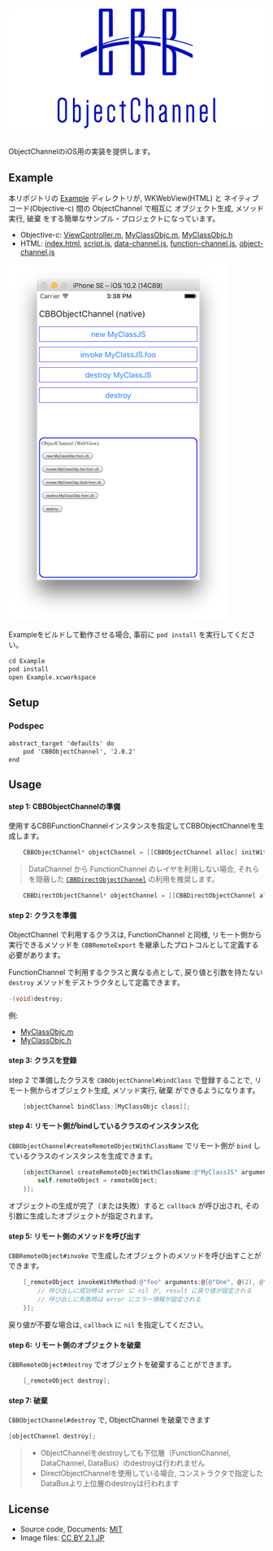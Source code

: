 # <p align="center"><img src="title.png"/></p>
ObjectChannelのiOS用の実装を提供します。

## Example
本リポジトリの [Example](Example) ディレクトリが, WKWebView(HTML) と ネイティブコード(Objective-c) 間の ObjectChannel で相互に オブジェクト生成, メソッド実行, 破棄 をする簡単なサンプル・プロジェクトになっています。
- Objective-c: [ViewController.m](Example/Example/ViewController.m), [MyClassObjc.m](Example/Example/MyClassObjc.m), [MyClassObjc.h](Example/Example/MyClassObjc.h)
- HTML: [index.html](Example/www/index.html), [script.js](Example/www/script.js), [data-channel.js](Example/www/data-channel.js), [function-channel.js](Example/www/function-channel.js), [object-channel.js](Example/www/object-channel.js)

![screen-shot](Example/screen-shot.png)

Exampleをビルドして動作させる場合, 事前に `pod install` を実行してください。
```
cd Example
pod install
open Example.xcworkspace
```

## Setup 
### Podspec
```
abstract_target 'defaults' do
    pod 'CBBObjectChannel', '2.0.2'
end
```

## Usage
#### step 1: CBBObjectChannelの準備
使用するCBBFunctionChannelインスタンスを指定してCBBObjectChannelを生成します。

```objective-c
    CBBObjectChannel* objectChannel = [[CBBObjectChannel alloc] initWithFunctionChannel:functionChannel];
```

> DataChannel から FunctionChannel のレイヤを利用しない場合, それらを隠蔽した [`CBBDirectObjectChannel`](CBBObjectChannel/CBBDirectObjectChannel.m ) の利用を推奨します。
```objective-c
    CBBDirectObjectChannel* objectChannel = [[CBBDirectObjectChannel alloc] initWithDataBus:dataBus];
```

#### step 2: クラスを準備
ObjectChannel で利用するクラスは, FunctionChannel と同様, リモート側から実行できるメソッドを `CBBRemoteExport` を継承したプロトコルとして定義する必要があります。

FunctionChannel で利用するクラスと異なる点として, 戻り値と引数を持たない `destroy` メソッドをデストラクタとして定義できます。
```objective-c
-(void)destroy;
```

例:
- [MyClassObjc.m](Example/Example/MyClassObjc.m)
- [MyClassObjc.h](Example/Example/MyClassObjc.h)

#### step 3: クラスを登録
step 2 で準備したクラスを `CBBObjectChannel#bindClass` で登録することで, リモート側からオブジェクト生成, メソッド実行, 破棄 ができるようになります。

```objective-c
    [objectChannel bindClass:[MyClassObjc class]];
```

#### step 4: リモート側がbindしているクラスのインスタンス化
`CBBObjectChannel#createRemoteObjectWithClassName` でリモート側が `bind` しているクラスのインスタンスを生成できます。

```objective-c
    [objectChannel createRemoteObjectWithClassName:@"MyClassJS" arguments:@[@"arg1"] callback:^(CBBRemoteObject * _Nullable remoteObject) {
        self.remoteObject = remoteObject;
    }];
```

オブジェクトの生成が完了（または失敗）すると `callback` が呼び出され, その引数に生成したオブジェクトが指定されます。

#### step 5: リモート側のメソッドを呼び出す
`CBBRemoteObject#invoke` で生成したオブジェクトのメソッドを呼び出すことができます。

```objective-c
    [_remoteObject invokeWithMethod:@"foo" arguments:@[@"One", @(2), @"3"] callback:^(NSError * _Nullable error, id  _Nullable result) {
        // 呼び出しに成功時は error に nil が, result に戻り値が設定される
        // 呼び出しに失敗時は error にエラー情報が設定される
    }];
```

戻り値が不要な場合は, `callback` に `nil` を指定してください。

#### step 6: リモート側のオブジェクトを破棄
`CBBRemoteObject#destroy` でオブジェクトを破棄することができます。

```objective-c
    [_remoteObject destroy];
```

#### step 7: 破棄
`CBBObjectChannel#destroy` で, ObjectChannel を破棄できます

```objective-c
[objectChannel destroy];
```

> - ObjectChannelをdestroyしても下位層（FunctionChannel, DataChannel, DataBus）のdestroyは行われません
> - DirectObjectChannelを使用している場合, コンストラクタで指定したDataBusより上位層のdestroyは行われます

## License
- Source code, Documents: [MIT](LICENSE)
- Image files: [CC BY 2.1 JP](https://creativecommons.org/licenses/by/2.1/jp/)
